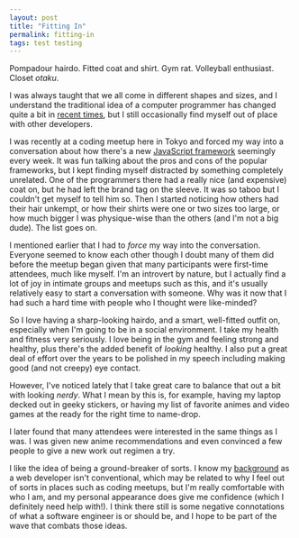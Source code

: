 ```yaml
---
layout: post
title: "Fitting In"
permalink: fitting-in
tags: test testing
---
```


Pompadour hairdo. Fitted coat and shirt. Gym rat. Volleyball enthusiast. Closet *otaku*.

I was always taught that we all come in different shapes and sizes, and I understand the traditional idea of a computer programmer has changed quite a bit in [recent times](https://imgur.com/fDAoMw8), but I still occasionally find myself out of place with other developers.

I was recently at a coding meetup here in Tokyo and forced my way into a conversation about how there's a new [JavaScript framework]() seemingly every week. It was fun talking about the pros and cons of the popular frameworks, but I kept finding myself distracted by something completely unrelated. One of the programmers there had a really nice (and expensive) coat on, but he had left the brand tag on the sleeve. It was so taboo but I couldn't get myself to tell him so. Then I started noticing how others had their hair unkempt, or how their shirts were one or two sizes too large, or how much bigger I was physique-wise than the others (and I'm not a big dude). The list goes on.

I mentioned earlier that I had to *force* my way into the conversation. Everyone seemed to know each other though I doubt many of them did before the meetup began given that many participants were first-time attendees, much like myself. I'm an introvert by nature, but I actually find a lot of joy in intimate groups and meetups such as this, and it's usually relatively easy to start a conversation with someone. Why was it now that I had such a hard time with people who I thought were like-minded?

So I love having a sharp-looking hairdo, and a smart, well-fitted outfit on, especially when I'm going to be in a social environment. I take my health and fitness very seriously. I love being in the gym and feeling strong and healthy, plus there's the added benefit of *looking* healthy. I also put a great deal of effort over the years to be polished in my speech including making good (and not creepy) eye contact.

However, I've noticed lately that I take great care to balance that out a bit with looking *nerdy*. What I mean by this is, for example, having my laptop decked out in geeky stickers, or having my list of favorite animes and video games at the ready for the right time to name-drop.

I later found that many attendees were interested in the same things as I was. I was given new anime recommendations and even convinced a few people to give a new work out regimen a try.

I like the idea of being a ground-breaker of sorts. I know my [background]() as a web developer isn't conventional, which may be related to why I feel out of sorts in places such as coding meetups, but I'm really comfortable with who I am, and my personal appearance does give me confidence (which I definitely need help with!). I think there still is some negative connotations of what a software engineer is or should be, and I hope to be part of the wave that combats those ideas.
